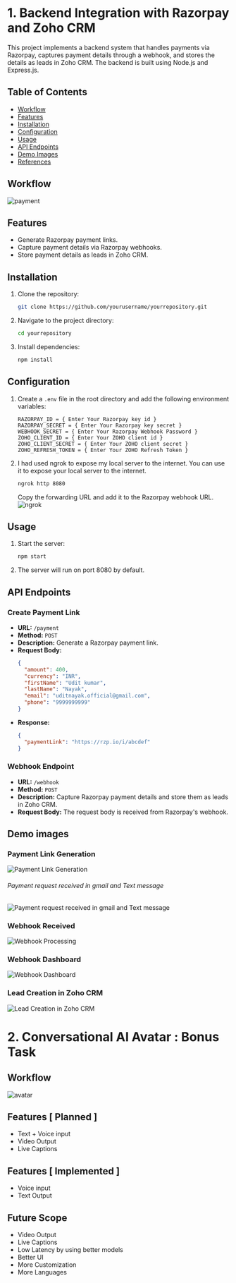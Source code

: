 # 1. Backend Integration with Razorpay and Zoho CRM

This project implements a backend system that handles payments via Razorpay, captures payment details through a webhook, and stores the details as leads in Zoho CRM. The backend is built using Node.js and Express.js.

## Table of Contents
- [Workflow](#workflow)
- [Features](#features)
- [Installation](#installation)
- [Configuration](#configuration)
- [Usage](#usage)
- [API Endpoints](#api-endpoints)
- [Demo Images](#demo-images)
- [References](#references)

## Workflow
![payment](./img/Payment_microservice_workflow.png)

## Features
- Generate Razorpay payment links.
- Capture payment details via Razorpay webhooks.
- Store payment details as leads in Zoho CRM.

## Installation
1. Clone the repository:
    ```bash
    git clone https://github.com/yourusername/yourrepository.git
    ```
2. Navigate to the project directory:
    ```bash
    cd yourrepository
    ```
3. Install dependencies:
    ```bash
    npm install
    ```

## Configuration
1. Create a `.env` file in the root directory and add the following environment variables:
    ```
    RAZORPAY_ID = { Enter Your Razorpay key id }
    RAZORPAY_SECRET = { Enter Your Razorpay key secret }
    WEBHOOK_SECRET = { Enter Your Razorpay Webhook Password }
    ZOHO_CLIENT_ID = { Enter Your ZOHO client id }
    ZOHO_CLIENT_SECRET = { Enter Your ZOHO client secret }
    ZOHO_REFRESH_TOKEN = { Enter Your ZOHO Refresh Token }
    ```
   
2. I had used ngrok to expose my local server to the internet. You can use it to expose your local server to the internet. 
    ```bash
    ngrok http 8080
    ```
    Copy the forwarding URL and add it to the Razorpay webhook URL.
![ngrok](./img/ngrok.png)

## Usage
1. Start the server:
    ```bash
    npm start
    ```
2. The server will run on port 8080 by default.


## API Endpoints

### Create Payment Link
- **URL:** `/payment`
- **Method:** `POST`
- **Description:** Generate a Razorpay payment link.
- **Request Body:**
    ```json
    {
      "amount": 400,
      "currency": "INR",
      "firstName": "Udit kumar",
      "lastName": "Nayak",
      "email": "uditnayak.official@gmail.com",
      "phone": "9999999999"
    }
    ```
- **Response:**
    ```json
    {
      "paymentLink": "https://rzp.io/i/abcdef"
    }
    ```

### Webhook Endpoint
- **URL:** `/webhook`
- **Method:** `POST`
- **Description:** Capture Razorpay payment details and store them as leads in Zoho CRM.
- **Request Body:** The request body is received from Razorpay's webhook.

## Demo images


### Payment Link Generation
![Payment Link Generation](img/paymentLink.png)

###### Payment request received in gmail and Text message
![Payment request received in gmail and Text message](img/gmail.png)

### Webhook Received
![Webhook Processing](img/webhook_response.png)

### Webhook Dashboard
![Webhook Dashboard](img/webhookDashboard.png)

### Lead Creation in Zoho CRM
![Lead Creation in Zoho CRM](img/zoho_crm_lead.png)


# 2. Conversational AI Avatar : Bonus Task

## Workflow
![avatar](./img/Ai_workflow.png)

## Features [ Planned ]
- Text + Voice input
- Video Output
- Live Captions

## Features [ Implemented ]
- Voice input
- Text Output

## Future Scope
- Video Output
- Live Captions
- Low Latency by using better models
- Better UI
- More Customization
- More Languages
